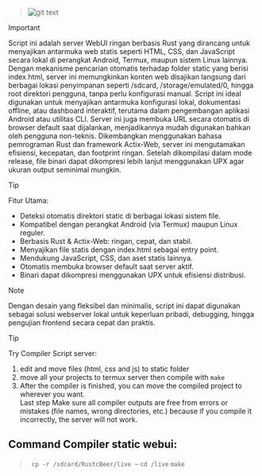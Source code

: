 > ![git text](/server/IFS.png)

> [!IMPORTANT]
> Script ini adalah server WebUI ringan berbasis Rust yang dirancang untuk menyajikan antarmuka web statis seperti HTML, CSS, dan JavaScript secara lokal di perangkat Android, Termux, maupun sistem Linux lainnya. Dengan mekanisme pencarian otomatis terhadap folder static yang berisi index.html, server ini memungkinkan konten web disajikan langsung dari berbagai lokasi penyimpanan seperti /sdcard, /storage/emulated/0, hingga root direktori pengguna, tanpa perlu konfigurasi manual.
> Script ini ideal digunakan untuk menyajikan antarmuka konfigurasi lokal, dokumentasi offline, atau dashboard interaktif, terutama dalam pengembangan aplikasi Android atau utilitas CLI. Server ini juga membuka URL secara otomatis di browser default saat dijalankan, menjadikannya mudah digunakan bahkan oleh pengguna non-teknis.
> Dikembangkan menggunakan bahasa pemrograman Rust dan framework Actix-Web, server ini mengutamakan efisiensi, kecepatan, dan footprint ringan. Setelah dikompilasi dalam mode release, file binari dapat dikompresi lebih lanjut menggunakan UPX agar ukuran output seminimal mungkin.

> [!TIP]
> Fitur Utama:
> - Deteksi otomatis direktori static di berbagai lokasi sistem file.
> - Kompatibel dengan perangkat Android (via Termux) maupun Linux reguler.
> - Berbasis Rust & Actix-Web: ringan, cepat, dan stabil.
> - Menyajikan file statis dengan index.html sebagai entry point.
> - Mendukung JavaScript, CSS, dan aset statis lainnya.
> - Otomatis membuka browser default saat server aktif.
> - Binari dapat dikompresi menggunakan UPX untuk efisiensi distribusi.

> [!NOTE]
> Dengan desain yang fleksibel dan minimalis, script ini dapat digunakan sebagai solusi webserver lokal untuk keperluan pribadi, debugging, hingga pengujian frontend secara cepat dan praktis.

> [!TIP]
> Try Compiler Script server:
> 1. edit and move files (html, css and js) to static folder  
> 2. move all your projects to termux server then compile with `make` 
> 3. After the compiler is finished, you can move the compiled project to wherever you want.  
> Last step
> Make sure all compiler outputs are free from errors or mistakes (file names, wrong directories, etc.) because if you compile it incorrectly, the server will not work.

## Command Compiler static webui:
> ` cp -r /sdcard/RustcBeer/live ~`
>  `cd /live`
>  `make`

